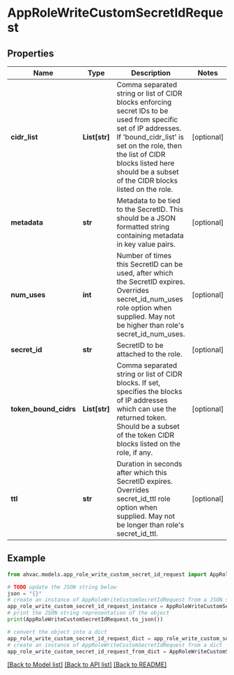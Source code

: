# AppRoleWriteCustomSecretIdRequest


## Properties

Name | Type | Description | Notes
------------ | ------------- | ------------- | -------------
**cidr_list** | **List[str]** | Comma separated string or list of CIDR blocks enforcing secret IDs to be used from specific set of IP addresses. If &#39;bound_cidr_list&#39; is set on the role, then the list of CIDR blocks listed here should be a subset of the CIDR blocks listed on the role. | [optional] 
**metadata** | **str** | Metadata to be tied to the SecretID. This should be a JSON formatted string containing metadata in key value pairs. | [optional] 
**num_uses** | **int** | Number of times this SecretID can be used, after which the SecretID expires. Overrides secret_id_num_uses role option when supplied. May not be higher than role&#39;s secret_id_num_uses. | [optional] 
**secret_id** | **str** | SecretID to be attached to the role. | [optional] 
**token_bound_cidrs** | **List[str]** | Comma separated string or list of CIDR blocks. If set, specifies the blocks of IP addresses which can use the returned token. Should be a subset of the token CIDR blocks listed on the role, if any. | [optional] 
**ttl** | **str** | Duration in seconds after which this SecretID expires. Overrides secret_id_ttl role option when supplied. May not be longer than role&#39;s secret_id_ttl. | [optional] 

## Example

```python
from ahvac.models.app_role_write_custom_secret_id_request import AppRoleWriteCustomSecretIdRequest

# TODO update the JSON string below
json = "{}"
# create an instance of AppRoleWriteCustomSecretIdRequest from a JSON string
app_role_write_custom_secret_id_request_instance = AppRoleWriteCustomSecretIdRequest.from_json(json)
# print the JSON string representation of the object
print(AppRoleWriteCustomSecretIdRequest.to_json())

# convert the object into a dict
app_role_write_custom_secret_id_request_dict = app_role_write_custom_secret_id_request_instance.to_dict()
# create an instance of AppRoleWriteCustomSecretIdRequest from a dict
app_role_write_custom_secret_id_request_from_dict = AppRoleWriteCustomSecretIdRequest.from_dict(app_role_write_custom_secret_id_request_dict)
```
[[Back to Model list]](../README.md#documentation-for-models) [[Back to API list]](../README.md#documentation-for-api-endpoints) [[Back to README]](../README.md)


